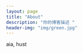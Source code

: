```yaml
---
layout: page
title: "About"
description: "你的博客描述 " 
header-img: "img/green.jpg"
---
```


aia, hust






